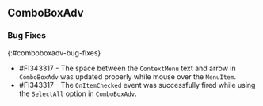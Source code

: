 ## ComboBoxAdv

### Bug Fixes
{:#comboboxadv-bug-fixes}

* \#FI343317 - The space between the `ContextMenu` text and arrow in `ComboBoxAdv` was updated properly while mouse over the `MenuItem`.
* \#FI343317 - The `OnItemChecked` event was successfully fired while using the `SelectAll` option in `ComboBoxAdv`.